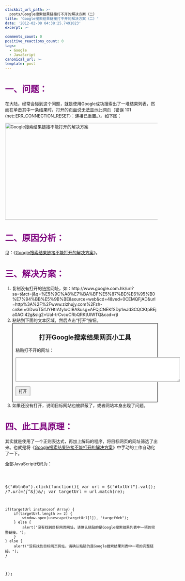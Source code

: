 ```yaml
---
stackbit_url_path: >-
  posts/Google搜索结果链接打不开的解决方案（二）
title: 'Google搜索结果链接打不开的解决方案（二）'
date: '2012-02-08 04:38:25.7491023'
excerpt: >-
  
comments_count: 0
positive_reactions_count: 0
tags: 
  - Google
  - JavaScript
canonical_url: >-
template: post
---
```

<h1><font color="#800080">一、问题：</font></h1>  <p>在大陆，经常会碰到这个问题，就是使用Google成功搜索出了一堆结果列表，然而在单击其中一条结果时，打开的页面说无法显示此网页（错误 101 (net::ERR_CONNECTION_RESET)：连接已重置。）。如下图：</p>  <p><a href="http://www.zizhujy.com/blog/image.axd?picture=image_438.png"><img title="Google搜索结果链接不能打开的解决方案" border="0" alt="Google搜索结果链接不能打开的解决方案" src="http://www.zizhujy.com/blog/image.axd?picture=image_thumb_172.png" width="551" height="318" /></a></p>  <h1><font color="#800080">二、原因分析：</font></h1>  <p>见：《<a href="http://www.zizhujy.com/blog/post/2012/02/07/Google%E6%90%9C%E7%B4%A2%E7%BB%93%E6%9E%9C%E9%93%BE%E6%8E%A5%E4%B8%8D%E8%83%BD%E6%89%93%E5%BC%80%E7%9A%84%E8%A7%A3%E5%86%B3%E6%96%B9%E6%A1%88.aspx">Google搜索结果链接不能打开的解决方案</a>》。</p>  <h1><font color="#800080">三、解决方案：</font></h1>  <ol>   <li>复制没有打开的链接网址，如：http://www.google.com.hk/url?sa=t&amp;rct=j&amp;q=%E5%9C%A8%E7%BA%BF%E5%87%BD%E6%95%B0%E7%94%BB%E5%9B%BE&amp;source=web&amp;cd=4&amp;ved=0CEMQFjAD&amp;url=http%3A%2F%2Fwww.zizhujy.com%2Fzh-cn&amp;ei=GDwxT5ifJYHtrAfyloCIBA&amp;usg=AFQjCNEKfSDp1wJd3CQCKtpBEja0AOI42g&amp;sig2=UaI-trCvcuCRbQRKtUlWTQ&amp;cad=rjt </li>    <li>粘贴到下面的文本区域，然后点击“打开”按钮。      <div style="border-bottom: black 1px solid; border-left: black 1px solid; padding-bottom: 5px; padding-left: 10px; padding-right: 10px; border-top: black 1px solid; border-right: black 1px solid; padding-top: 0px">       <h2 style="text-align: center;">打开Google搜索结果网页小工具</h2>        <p><label for="txtUrl">粘贴打不开的网址：</label></p> 	<p><textarea cols="65" rows="5" id="txtUrl"></textarea></p> 	<p><input id="btnGo" type="button" value=" 打开 " style="padding: 5px;" /></p>       <script type="text/javascript">

$("#btnGo").click(function(){
	var url = $("#txtUrl").val();
	var re = /\?.*url=([^&]*)&/;
	var targetUrl = url.match(re);
		
	if(targetUrl instanceof Array) {
		if(targetUrl.length >= 2) {
			window.open(unescape(targetUrl[1]), "targetWeb");
		} else {
			alert("没有找到目标网页网址，请确认粘贴的是Google搜索结果列表中一项的完整链接。");
		}
	} else {
		alert("没有找到目标网页网址，请确认粘贴的是Google搜索结果列表中一项的完整链接。");
	}
});


</script></div>   </li>    <li>如果还没有打开，说明目标网站也被屏蔽了，或者网站本身出现了问题。 </li> </ol>  <h1><font color="#800080">四、此工具原理：</font></h1>  <p>其实就是使用了一个正则表达式，再加上解码的程序，将目标网页的网址筛选了出来。也就是将《<a href="http://www.zizhujy.com/blog/post/2012/02/07/Google%E6%90%9C%E7%B4%A2%E7%BB%93%E6%9E%9C%E9%93%BE%E6%8E%A5%E4%B8%8D%E8%83%BD%E6%89%93%E5%BC%80%E7%9A%84%E8%A7%A3%E5%86%B3%E6%96%B9%E6%A1%88.aspx">Google搜索结果链接不能打开的解决方案</a>》中手动的工作自动化了一下。</p>  <p>全部JavaScript代码为：</p> <pre class="brush: javascript">

$("#btnGo").click(function(){
	var url = $("#txtUrl").val();
	var re = /\?.*url=([^&]*)&/;
	var targetUrl = url.match(re);
		
	if(targetUrl instanceof Array) {
		if(targetUrl.length >= 2) {
			window.open(unescape(targetUrl[1]), "targetWeb");
		} else {
			alert("没有找到目标网页网址，请确认粘贴的是Google搜索结果列表中一项的完整链接。");
		}
	} else {
		alert("没有找到目标网页网址，请确认粘贴的是Google搜索结果列表中一项的完整链接。");
	}
});
</pre>